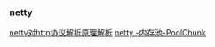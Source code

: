 ### netty
[netty对http协议解析原理解析](https://blog.csdn.net/xiangzhihong8/article/details/52029446)
[netty -内存池-PoolChunk](https://blog.csdn.net/youaremoon/article/details/47910971)